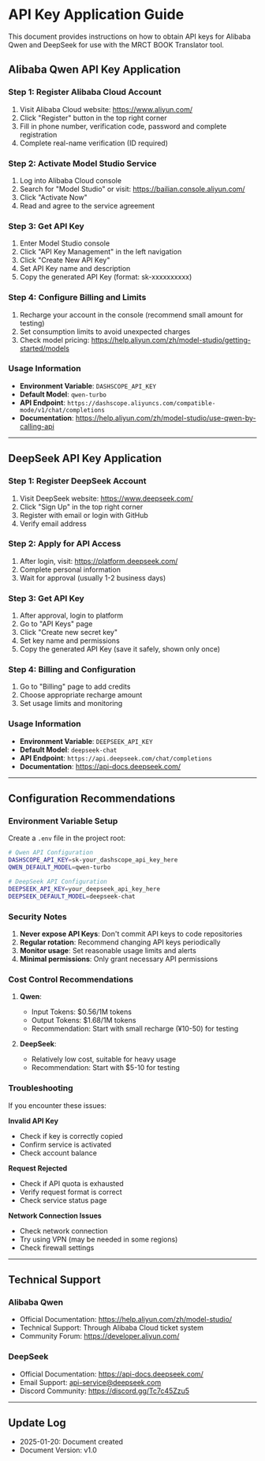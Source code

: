 # API Key Application Guide

This document provides instructions on how to obtain API keys for Alibaba Qwen and DeepSeek for use with the MRCT BOOK Translator tool.

## Alibaba Qwen API Key Application

### Step 1: Register Alibaba Cloud Account
1. Visit Alibaba Cloud website: https://www.aliyun.com/
2. Click "Register" button in the top right corner
3. Fill in phone number, verification code, password and complete registration
4. Complete real-name verification (ID required)

### Step 2: Activate Model Studio Service
1. Log into Alibaba Cloud console
2. Search for "Model Studio" or visit: https://bailian.console.aliyun.com/
3. Click "Activate Now"
4. Read and agree to the service agreement

### Step 3: Get API Key
1. Enter Model Studio console
2. Click "API Key Management" in the left navigation
3. Click "Create New API Key"
4. Set API Key name and description
5. Copy the generated API Key (format: sk-xxxxxxxxxx)

### Step 4: Configure Billing and Limits
1. Recharge your account in the console (recommend small amount for testing)
2. Set consumption limits to avoid unexpected charges
3. Check model pricing: https://help.aliyun.com/zh/model-studio/getting-started/models

### Usage Information
- **Environment Variable**: `DASHSCOPE_API_KEY`
- **Default Model**: `qwen-turbo`
- **API Endpoint**: `https://dashscope.aliyuncs.com/compatible-mode/v1/chat/completions`
- **Documentation**: https://help.aliyun.com/zh/model-studio/use-qwen-by-calling-api

---

## DeepSeek API Key Application

### Step 1: Register DeepSeek Account
1. Visit DeepSeek website: https://www.deepseek.com/
2. Click "Sign Up" in the top right corner
3. Register with email or login with GitHub
4. Verify email address

### Step 2: Apply for API Access
1. After login, visit: https://platform.deepseek.com/
2. Complete personal information
3. Wait for approval (usually 1-2 business days)

### Step 3: Get API Key
1. After approval, login to platform
2. Go to "API Keys" page
3. Click "Create new secret key"
4. Set key name and permissions
5. Copy the generated API Key (save it safely, shown only once)

### Step 4: Billing and Configuration
1. Go to "Billing" page to add credits
2. Choose appropriate recharge amount
3. Set usage limits and monitoring

### Usage Information
- **Environment Variable**: `DEEPSEEK_API_KEY`
- **Default Model**: `deepseek-chat`
- **API Endpoint**: `https://api.deepseek.com/chat/completions`
- **Documentation**: https://api-docs.deepseek.com/

---

## Configuration Recommendations

### Environment Variable Setup
Create a `.env` file in the project root:
```bash
# Qwen API Configuration
DASHSCOPE_API_KEY=sk-your_dashscope_api_key_here
QWEN_DEFAULT_MODEL=qwen-turbo

# DeepSeek API Configuration  
DEEPSEEK_API_KEY=your_deepseek_api_key_here
DEEPSEEK_DEFAULT_MODEL=deepseek-chat
```

### Security Notes
1. **Never expose API Keys**: Don't commit API keys to code repositories
2. **Regular rotation**: Recommend changing API keys periodically
3. **Monitor usage**: Set reasonable usage limits and alerts
4. **Minimal permissions**: Only grant necessary API permissions

### Cost Control Recommendations
1. **Qwen**:
   - Input Tokens: $0.56/1M tokens
   - Output Tokens: $1.68/1M tokens
   - Recommendation: Start with small recharge (¥10-50) for testing

2. **DeepSeek**:
   - Relatively low cost, suitable for heavy usage
   - Recommendation: Start with $5-10 for testing

### Troubleshooting
If you encounter these issues:

**Invalid API Key**
- Check if key is correctly copied
- Confirm service is activated
- Check account balance

**Request Rejected**
- Check if API quota is exhausted
- Verify request format is correct
- Check service status page

**Network Connection Issues**
- Check network connection
- Try using VPN (may be needed in some regions)
- Check firewall settings

---

## Technical Support

### Alibaba Qwen
- Official Documentation: https://help.aliyun.com/zh/model-studio/
- Technical Support: Through Alibaba Cloud ticket system
- Community Forum: https://developer.aliyun.com/

### DeepSeek  
- Official Documentation: https://api-docs.deepseek.com/
- Email Support: api-service@deepseek.com
- Discord Community: https://discord.gg/Tc7c45Zzu5

---

## Update Log
- 2025-01-20: Document created
- Document Version: v1.0